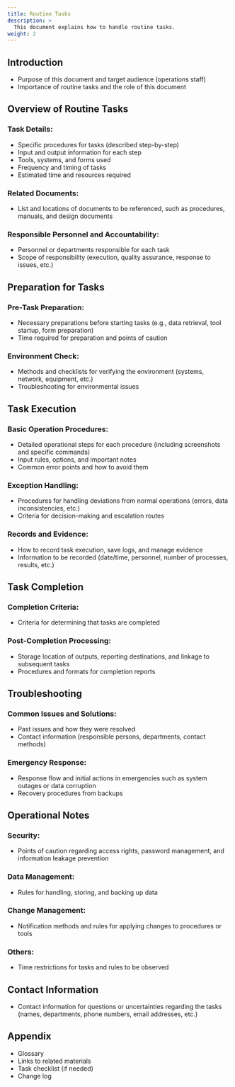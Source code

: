 ```yaml
---
title: Routine Tasks
description: >
  This document explains how to handle routine tasks.
weight: 2
---
```


## Introduction
- Purpose of this document and target audience (operations staff)
- Importance of routine tasks and the role of this document

## Overview of Routine Tasks
### Task Details:
- Specific procedures for tasks (described step-by-step)
- Input and output information for each step
- Tools, systems, and forms used
- Frequency and timing of tasks
- Estimated time and resources required
### Related Documents:
- List and locations of documents to be referenced, such as procedures, manuals, and design documents
### Responsible Personnel and Accountability:
- Personnel or departments responsible for each task
- Scope of responsibility (execution, quality assurance, response to issues, etc.)

## Preparation for Tasks
### Pre-Task Preparation:
- Necessary preparations before starting tasks (e.g., data retrieval, tool startup, form preparation)
- Time required for preparation and points of caution
### Environment Check:
- Methods and checklists for verifying the environment (systems, network, equipment, etc.)
- Troubleshooting for environmental issues

## Task Execution
### Basic Operation Procedures:
- Detailed operational steps for each procedure (including screenshots and specific commands)
- Input rules, options, and important notes
- Common error points and how to avoid them
### Exception Handling:
- Procedures for handling deviations from normal operations (errors, data inconsistencies, etc.)
- Criteria for decision-making and escalation routes
### Records and Evidence:
- How to record task execution, save logs, and manage evidence
- Information to be recorded (date/time, personnel, number of processes, results, etc.)

## Task Completion
### Completion Criteria:
- Criteria for determining that tasks are completed
### Post-Completion Processing:
- Storage location of outputs, reporting destinations, and linkage to subsequent tasks
- Procedures and formats for completion reports

## Troubleshooting
### Common Issues and Solutions:
- Past issues and how they were resolved
- Contact information (responsible persons, departments, contact methods)
### Emergency Response:
- Response flow and initial actions in emergencies such as system outages or data corruption
- Recovery procedures from backups

## Operational Notes
### Security:
- Points of caution regarding access rights, password management, and information leakage prevention
### Data Management:
- Rules for handling, storing, and backing up data
### Change Management:
- Notification methods and rules for applying changes to procedures or tools
### Others:
- Time restrictions for tasks and rules to be observed

## Contact Information
- Contact information for questions or uncertainties regarding the tasks (names, departments, phone numbers, email addresses, etc.)

## Appendix
- Glossary
- Links to related materials
- Task checklist (if needed)
- Change log
